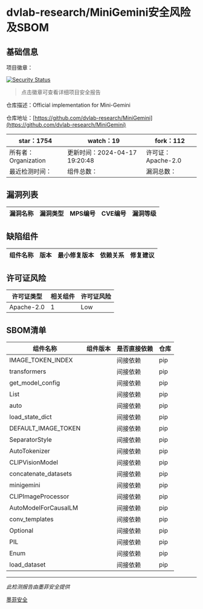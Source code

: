 # dvlab-research/MiniGemini安全风险及SBOM

## 基础信息

项目徽章：

[![Security Status](https://www.murphysec.com/platform3/v31/badge/1780665205129273344.svg)](https://www.murphysec.com/console/report/1775229634142089216/1780665205129273344)

> 点击徽章可查看详细项目安全报告

仓库描述：Official implementation for Mini-Gemini

仓库地址：[https://github.com/dvlab-research/MiniGemini](https://github.com/dvlab-research/MiniGemini)

| star：1754 | watch：19 | fork：112 |
| ----------- | -------------- | ------------ |
| 所有者：Organization | 更新时间：2024-04-17 19:20:48 | 许可证：Apache-2.0 |
| 最近检测时间： | 组件总数： | 漏洞总数： |




## 漏洞列表

| 漏洞名称 | 漏洞类型 | MPS编号 | CVE编号 | 漏洞等级 |
| ------- | ------ | ------- | ------ | ----- |





## 缺陷组件

| 组件名称 | 版本 | 最小修复版本 | 依赖关系 | 修复建议 |
| -------- | ---- | ------------ | -------- | -------- |





## 许可证风险

| 许可证类型 | 相关组件 | 许可证风险 |
| ---------- | -------- | ---------- |
|Apache-2.0|1|Low|




## SBOM清单

| 组件名称 | 组件版本 | 是否直接依赖 | 仓库 |
| -------- | -------- | ------------ | ---- |
|IMAGE_TOKEN_INDEX||间接依赖|pip|
|transformers||间接依赖|pip|
|get_model_config||间接依赖|pip|
|List||间接依赖|pip|
|auto||间接依赖|pip|
|load_state_dict||间接依赖|pip|
|DEFAULT_IMAGE_TOKEN||间接依赖|pip|
|SeparatorStyle||间接依赖|pip|
|AutoTokenizer||间接依赖|pip|
|CLIPVisionModel||间接依赖|pip|
|concatenate_datasets||间接依赖|pip|
|minigemini||间接依赖|pip|
|CLIPImageProcessor||间接依赖|pip|
|AutoModelForCausalLM||间接依赖|pip|
|conv_templates||间接依赖|pip|
|Optional||间接依赖|pip|
|PIL||间接依赖|pip|
|Enum||间接依赖|pip|
|load_dataset||间接依赖|pip|


------

*此检测报告由墨菲安全提供*

[墨菲安全](www.murphysec.com)